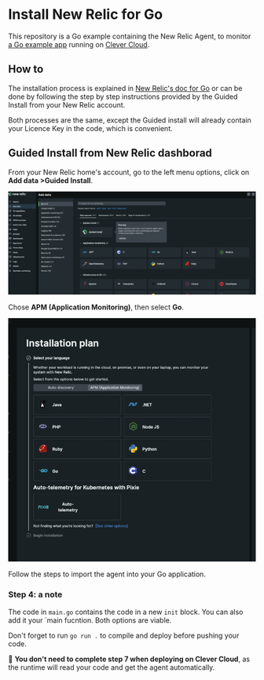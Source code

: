 # Install New Relic for Go 

This repository is a Go example containing the New Relic Agent, to monitor [a Go example app](https://github.com/CleverCloud/Go-example) running on [Clever Cloud](https://www.clever-cloud.com).

## How to

The installation process is explained in [New Relic's doc for Go](https://docs.newrelic.com/docs/apm/agents/go-agent/installation/install-new-relic-go/) or can be done by following the step by step instructions provided by the Guided Install from your New Relic account.

Both processes are the same, except the Guided install will already contain your Licence Key in the code, which is convenient.

## Guided Install from New Relic dashborad

From your New Relic home's account, go to the left menu options, click on **Add data >Guided Install**. 

![guided install from New Relic dashboard](./assets/guided-install.png "a title")

Chose **APM (Application Monitoring)**, then select **Go**.

![installation plan from New Relic dashboard](./assets/installation-plan.png)

Follow the steps to import the agent into your Go application.

### Step 4: a note

The code in `main.go` contains the code in a new `init` block. You can also add it your `main fucntion. Both options are viable.

Don't forget to run `go run .` to compile and deploy before pushing your code.

🚀  **You don't need to complete step 7 when deploying on Clever Cloud**, as the runtime will read your code and get the agent automatically.